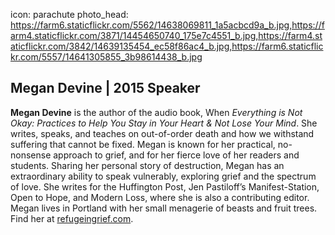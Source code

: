 icon: parachute
photo_head: https://farm6.staticflickr.com/5562/14638069811_1a5acbcd9a_b.jpg,https://farm4.staticflickr.com/3871/14454650740_175e7c4551_b.jpg,https://farm4.staticflickr.com/3842/14639135454_ec58f86ac4_b.jpg,https://farm6.staticflickr.com/5557/14641305855_3b98614438_b.jpg

## Megan Devine | 2015 Speaker

**Megan Devine** is the author of the audio book, When *Everything is Not Okay: Practices to Help You Stay in Your Heart & Not Lose Your Mind*. She writes, speaks, and teaches on out-of-order death and how we withstand suffering that cannot be fixed. Megan is known for her practical, no-nonsense approach to grief, and for her fierce love of her readers and students. Sharing her personal story of destruction, Megan has an extraordinary ability to speak vulnerably, exploring grief and the spectrum of love. She writes for the Huffington Post, Jen Pastiloff’s Manifest-Station, Open to Hope, and Modern Loss, where she is also a contributing editor. Megan lives in Portland with her small menagerie of beasts and fruit trees. Find her at [refugeingrief.com](http://refugeingrief.com).
